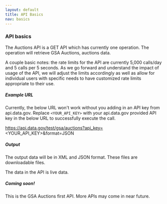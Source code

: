 ```yaml
---
layout: default
title: API Basics
nav: basics
---
```


### API basics

The Auctions API is a GET API which has currently one operation. The operation will retrieve GSA Auctions, auctions data.  

A couple basic notes: the rate limits for the API are currently 5,000 calls/day and 5 calls per 5 seconds. As we go forward and understand the impact of usage of the API, we will adjust the limits accordingly as well as allow for individual users with specific needs to have customized rate limits appropriate to their use.

##### Example URL

Currently, the below URL won't work without you adding in an API key from api.data.gov. Replace ```<YOUR_API_KEY>``` with your api.data.gov provided API key in the below URL to successfully execute the call.

 https://api.data.gov/test/gsa/auctions?api_key=<YOUR_API_KEY>&format=JSON

##### Output

The output data will be in XML and JSON format. These files are downloadable files.

The data in the API is live data.  

##### Coming soon! 

This is the GSA Auctions first API. More APIs may come in near future.

<body id="basics"></body>

